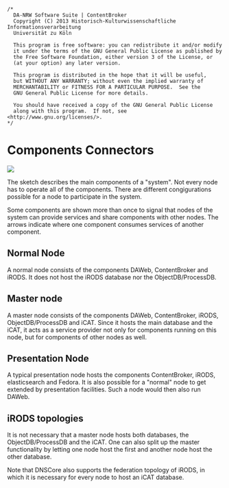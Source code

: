 	/*
	  DA-NRW Software Suite | ContentBroker
	  Copyright (C) 2013 Historisch-Kulturwissenschaftliche Informationsverarbeitung
	  Universität zu Köln
	
	  This program is free software: you can redistribute it and/or modify
	  it under the terms of the GNU General Public License as published by
	  the Free Software Foundation, either version 3 of the License, or
	  (at your option) any later version.
	
	  This program is distributed in the hope that it will be useful,
	  but WITHOUT ANY WARRANTY; without even the implied warranty of
	  MERCHANTABILITY or FITNESS FOR A PARTICULAR PURPOSE.  See the
	  GNU General Public License for more details.
	
	  You should have received a copy of the GNU General Public License
	  along with this program.  If not, see <http://www.gnu.org/licenses/>.
	*/
	
# Components Connectors

![](https://raw.github.com/da-nrw/DNSCore/master/ContentBroker/src/main/markdown/components_connectors.jpg)

The sketch describes the main components of a "system". Not every node has to operate all of the components.
There are different congigurations possible for a node to participate in the system.

Some components are shown more than once to signal that nodes of the system can provide services and share components with other nodes. The arrows indicate where one component consumes services of another component.

## Normal Node

A normal node consists of the components DAWeb, ContentBroker and iRODS. 
It does not host the iRODS database nor the ObjectDB/ProcessDB.

## Master node

A master node consists of the components DAWeb, ContentBroker, iRODS, ObjectDB/ProcessDB and iCAT.
Since it hosts the main database and the iCAT, it acts as a service provider not only for components
running on this node, but for components of other nodes as well.

## Presentation Node

A typical presentation node hosts the components ContentBroker, iRODS, elasticsearch and Fedora. It is also
possible for a "normal" node to get extended by presentation facilities. Such a node would then also run DAWeb.

## iRODS topologies

It is not necessary that a master node hosts both databases, the ObjectDB/ProcessDB and the iCAT.
One can also split up the master functionality by letting one node host the first and another node host the other 
database.

Note that DNSCore also supports the federation topology of iRODS, in which it is necessary for every node to
host an iCAT database.






